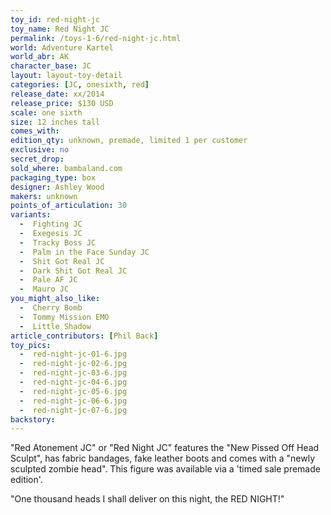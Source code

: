 ```yaml
---
toy_id: red-night-jc
toy_name: Red Night JC
permalink: /toys-1-6/red-night-jc.html
world: Adventure Kartel
world_abr: AK
character_base: JC
layout: layout-toy-detail
categories: [JC, onesixth, red]
release_date: xx/2014
release_price: $130 USD
scale: one sixth
size: 12 inches tall
comes_with: 
edition_qty: unknown, premade, limited 1 per customer
exclusive: no
secret_drop:
sold_where: bambaland.com
packaging_type: box
designer: Ashley Wood
makers: unknown
points_of_articulation: 30
variants: 
  -  Fighting JC
  -  Exegesis JC
  -  Tracky Boss JC
  -  Palm in the Face Sunday JC
  -  Shit Got Real JC
  -  Dark Shit Got Real JC
  -  Pale AF JC
  -  Mauro JC
you_might_also_like:
  -  Cherry Bomb
  -  Tommy Mission EMO
  -  Little Shadow   
article_contributors: [Phil Back]
toy_pics:
  -  red-night-jc-01-6.jpg
  -  red-night-jc-02-6.jpg 
  -  red-night-jc-03-6.jpg
  -  red-night-jc-04-6.jpg
  -  red-night-jc-05-6.jpg 
  -  red-night-jc-06-6.jpg 
  -  red-night-jc-07-6.jpg 
backstory:
---
```

"Red Atonement JC" or "Red Night JC" features the "New Pissed Off Head Sculpt", has fabric bandages, fake leather boots and comes with a "newly sculpted zombie head". This figure was available via a 'timed sale premade edition'.

"One thousand heads I shall deliver on this night, the RED NIGHT!"